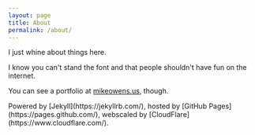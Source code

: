 ```yaml
---
layout: page
title: About
permalink: /about/
---
```


I just whine about things here.

I know you can't stand the font and that people shouldn't have fun on the internet.

You can see a portfolio at [mikeowens.us](https://mikeowens.us/), though.


<p class="footnotes" markdown="1">
Powered by
[Jekyll](https://jekyllrb.com/), hosted by
[GitHub Pages](https://pages.github.com/),
webscaled by [CloudFlare](https://www.cloudflare.com/).
</p>

